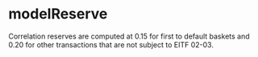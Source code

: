 # modelReserve
Correlation reserves are computed at 0.15 for first to default baskets and 0.20 for other transactions that are not subject to EITF 02-03.
